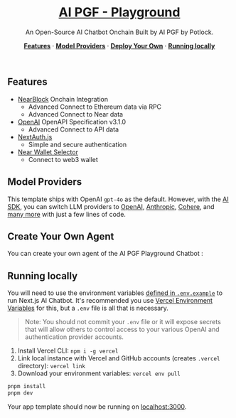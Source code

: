 <a href="https://aipgf.potlock.org/">
  <h1 align="center">AI PGF - Playground</h1>
</a>

<p align="center">
  An Open-Source AI Chatbot Onchain Built by AI PGF by Potlock.
</p>

<p align="center">
  <a href="#features"><strong>Features</strong></a> ·
  <a href="#model-providers"><strong>Model Providers</strong></a> ·
  <a href="#deploy-your-own"><strong>Deploy Your Own</strong></a> ·
  <a href="#running-locally"><strong>Running locally</strong></a>
</p>
<br/>

## Features

- [NearBlock](https://nearblocks.io/) Onchain Integration
  - Advanced Connect to Ethereum data via RPC
  - Advanced Connect to Near data
- [OpenAI](https://spec.openapis.org/oas/v3.1.0.html) OpenAPI Specification v3.1.0
  - Advanced Connect to API data
- [NextAuth.js](https://github.com/nextauthjs/next-auth)
  - Simple and secure authentication
- [Near Wallet Selector](https://github.com/near/wallet-selector)
  - Connect to web3 wallet
## Model Providers

This template ships with OpenAI `gpt-4o` as the default. However, with the [AI SDK](https://sdk.vercel.ai/docs), you can switch LLM providers to [OpenAI](https://openai.com), [Anthropic](https://anthropic.com), [Cohere](https://cohere.com/), and [many more](https://sdk.vercel.ai/providers/ai-sdk-providers) with just a few lines of code.

## Create Your Own Agent

You can create your own agent of the AI PGF Playground Chatbot :


## Running locally

You will need to use the environment variables [defined in `.env.example`](.env.example) to run Next.js AI Chatbot. It's recommended you use [Vercel Environment Variables](https://vercel.com/docs/projects/environment-variables) for this, but a `.env` file is all that is necessary.

> Note: You should not commit your `.env` file or it will expose secrets that will allow others to control access to your various OpenAI and authentication provider accounts.

1. Install Vercel CLI: `npm i -g vercel`
2. Link local instance with Vercel and GitHub accounts (creates `.vercel` directory): `vercel link`
3. Download your environment variables: `vercel env pull`

```bash
pnpm install
pnpm dev
```

Your app template should now be running on [localhost:3000](http://localhost:3000/).